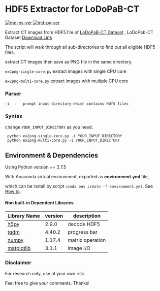 # HDF5 Extractor for LoDoPaB-CT

[![md-py-ver](https://img.shields.io/badge/python-v3.7-blue?style=flat-square&logo=appveyor)](http://commonmark.org)
[![md-py-ver](https://img.shields.io/badge/license-MIT-green?style=flat-square&logo=appveyor)](http://commonmark.org)

Extract CT images from HDF5 file of [LoDoPaB-CT Dataset](https://arxiv.org/abs/1910.01113)
, LoDoPab-CT Dataset [Download Link](https://zenodo.org/record/3384092#.XgMFfRczby0)

The script will walk through all sub-directories to find out all eligible HDF5 files, 

extract CT images then save as PNG file in the same directory.

 `ex2png-single-core.py` extract images with single CPU core

 `ex2png-multi-core.py` extract images with multiple CPU core


### Parser
    -i  :   prompt input directory which contains Hdf5 files
### Syntax
change `YOUR_INPUT_DIRECTORY` as you need.


```
 python ex2png-single-core.py -i YOUR_INPUT_DIRECTORY
 python ex2png-multi-core.py -i YOUR_INPUT_DIRECTORY
 ```

## Environment & Dependencies
Using Python version == 3.7.5

With Anaconda virtual environment, exported as **environment.yml** file,

which can be install by script `conda env create -f environment.yml`.
See [How to](https://www.anaconda.com/moving-conda-environments/).

#### Non built-in Dependent Libraries

| Library Name              | version | description      |
|----------------------|---------|------------------|
| [h5py](www.h5py.org)         | 2.9.0 | decode HDF5     |
| [tqdm](github.com/tqdm/tqdm) | 4.40.2| progress bar    |
| [numpy](numpy.org/)          | 1.17.4| matrix operation|
| [matplotlib](matplotlib.org/)| 3.1.1 | image I/O       |


### Disclaimer
For research only, use at your own risk.

Feel free to give your comments. Thanks!
